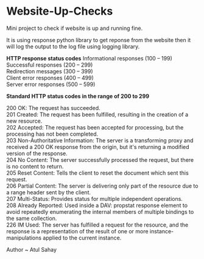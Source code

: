 # Website-Up-Checks
Mini project to check if website is up and running fine.

It is using response python library to get reponse from the website then it will log the output to the log file using logging library.

**HTTP response status codes**
Informational responses (100 – 199)<br>
Successful responses (200 – 299)<br>
Redirection messages (300 – 399)<br>
Client error responses (400 – 499)<br>
Server error responses (500 – 599)<br>


**Standard HTTP status codes in the range of 200 to 299**

200 OK: The request has succeeded.<br>
201 Created: The request has been fulfilled, resulting in the creation of a new resource.<br>
202 Accepted: The request has been accepted for processing, but the processing has not been completed.<br>
203 Non-Authoritative Information: The server is a transforming proxy and received a 200 OK response from the origin, but it's returning a modified version of the response.<br>
204 No Content: The server successfully processed the request, but there is no content to return.<br>
205 Reset Content: Tells the client to reset the document which sent this request.<br>
206 Partial Content: The server is delivering only part of the resource due to a range header sent by the client.<br>
207 Multi-Status: Provides status for multiple independent operations.<br>
208 Already Reported: Used inside a DAV: propstat response element to avoid repeatedly enumerating the internal members of multiple bindings to the same collection.<br>
226 IM Used: The server has fulfilled a request for the resource, and the response is a representation of the result of one or more instance-manipulations applied to the current instance.<br>

Author ~ Atul Sahay
